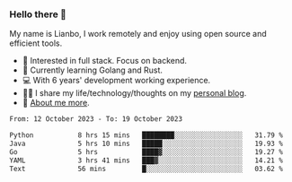 ### Hello there 👋

My name is Lianbo, I work remotely and enjoy using open source and efficient tools.

- 🔭 Interested in full stack. Focus on backend.
- 🌱 Currently learning Golang and Rust.
- 💻 With 6 years' development working experience.
- ✍🏻 I share my life/technology/thoughts on my [personal blog](https://godruoyi.com).
- 👒 [About me more](https://godruoyi.com/posts/About-godruoyi).

<!--START_SECTION:waka-->

```txt
From: 12 October 2023 - To: 19 October 2023

Python           8 hrs 15 mins   ████████░░░░░░░░░░░░░░░░░   31.79 %
Java             5 hrs 10 mins   █████░░░░░░░░░░░░░░░░░░░░   19.93 %
Go               5 hrs           ████▓░░░░░░░░░░░░░░░░░░░░   19.27 %
YAML             3 hrs 41 mins   ███▓░░░░░░░░░░░░░░░░░░░░░   14.21 %
Text             56 mins         █░░░░░░░░░░░░░░░░░░░░░░░░   03.62 %
```

<!--END_SECTION:waka-->
